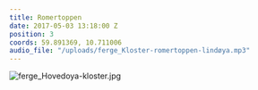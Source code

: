```yaml
---
title: Romertoppen
date: 2017-05-03 13:18:00 Z
position: 3
coords: 59.891369, 10.711006
audio_file: "/uploads/ferge_Kloster-romertoppen-lindøya.mp3"
---
```


![ferge_Hovedoya-kloster.jpg](/uploads/ferge_Hovedoya-kloster.jpg)